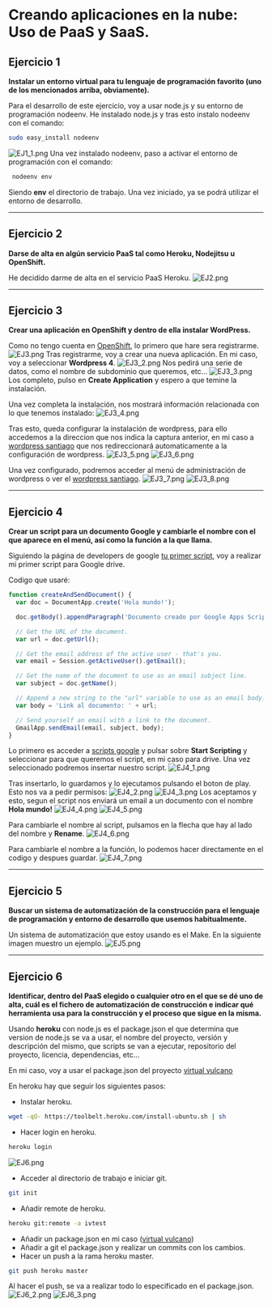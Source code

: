 Creando aplicaciones en la nube: Uso de PaaS y SaaS.
====================================================================

Ejercicio 1
-----------

**Instalar un entorno virtual para tu lenguaje de programación favorito (uno de los mencionados arriba, obviamente).**

Para el desarrollo de este ejercicio, voy a usar node.js y su entorno de programación nodeenv.
He instalado node.js y tras esto instalo nodeenv con el comando:
```bash
sudo easy_install nodeenv
```
![EJ1_1.png](./capturas/t2/EJ1_1.png)
Una vez instalado nodeenv, paso a activar el entorno de programación con el comando:
```bash
 nodeenv env
 ```
Siendo **env** el directorio de trabajo. Una vez iniciado, ya se podrá utilizar el entorno de desarrollo.


-----

Ejercicio 2
-----------

**Darse de alta en algún servicio PaaS tal como Heroku, Nodejitsu u OpenShift.**

He decidido darme de alta en el servicio PaaS Heroku.
![EJ2.png](./capturas/t2/EJ2.png)


-----

Ejercicio 3
-----------

**Crear una aplicación en OpenShift y dentro de ella instalar WordPress.**

Como no tengo cuenta en [OpenShift](https://www.openshift.com/), lo primero que hare sera registrarme.
![EJ3.png](./capturas/t2/EJ3.png)
Tras registrarme, voy a crear una nueva aplicación. En mi caso, voy a seleccionar **Wordpress 4**.
![EJ3_2.png](./capturas/t2/EJ3_2.png)
Nos pedirá una serie de datos, como el nombre de subdominio que queremos, etc...
![EJ3_3.png](./capturas/t2/EJ3_3.png)
Los completo, pulso en **Create Application** y espero a que temine la instalación.

Una vez completa la instalación, nos mostrará información relacionada con lo que tenemos instalado:
![EJ3_4.png](./capturas/t2/EJ3_4.png)

Tras esto, queda configurar la instalación de wordpress, para ello accedemos a la direccion que nos indica la captura anterior, en mi caso a [wordpress santiago](http://wordpress-santiagopuerta.rhcloud.com/) que nos redireccionará automaticamente a la configuración de wordpress.
![EJ3_5.png](./capturas/t2/EJ3_5.png)
![EJ3_6.png](./capturas/t2/EJ3_6.png)

Una vez configurado, podremos acceder al menú de administración de wordpress o ver el [wordpress santiago](https://wordpress-santiagopuerta.rhcloud.com/).
![EJ3_7.png](./capturas/t2/EJ3_7.png)
![EJ3_8.png](./capturas/t2/EJ3_8.png)


-----

Ejercicio 4
-----------

**Crear un script para un documento Google y cambiarle el nombre con el que aparece en el menú, así como la función a la que llama.**

Siguiendo la página de developers de google [tu primer script](https://developers.google.com/apps-script/overview#your_first_script), voy a realizar mi primer script para Google drive.

Codigo que usaré:
```javascript
function createAndSendDocument() {
  var doc = DocumentApp.create('Hola mundo!');

  doc.getBody().appendParagraph('Documento creado por Google Apps Script.');

  // Get the URL of the document.
  var url = doc.getUrl();

  // Get the email address of the active user - that's you.
  var email = Session.getActiveUser().getEmail();

  // Get the name of the document to use as an email subject line.
  var subject = doc.getName();

  // Append a new string to the "url" variable to use as an email body.
  var body = 'Link al documento: ' + url;

  // Send yourself an email with a link to the document.
  GmailApp.sendEmail(email, subject, body);
}
```

Lo primero es acceder a [scripts google](http://www.google.com/script/start/) y pulsar sobre **Start Scripting** y seleccionar para que queremos el script, en mi caso para drive. Una vez seleccionado podremos insertar nuestro script.
![EJ4_1.png](./capturas/t2/EJ4_1.png)

Tras insertarlo, lo guardamos y lo ejecutamos pulsando el boton de play. Esto nos va a pedir permisos:
![EJ4_2.png](./capturas/t2/EJ4_2.png)
![EJ4_3.png](./capturas/t2/EJ4_3.png)
Los aceptamos y esto, segun el script nos enviará un email a un documento con el nombre **Hola mundo!**
![EJ4_4.png](./capturas/t2/EJ4_4.png)
![EJ4_5.png](./capturas/t2/EJ4_5.png)

Para cambiarle el nombre al script, pulsamos en la flecha que hay al lado del nombre y **Rename**.
![EJ4_6.png](./capturas/t2/EJ4_6.png)

Para cambiarle el nombre a la función, lo podemos hacer directamente en el codigo y despues guardar.
![EJ4_7.png](./capturas/t2/EJ4_7.png)


-----

Ejercicio 5
-----------

**Buscar un sistema de automatización de la construcción para el lenguaje de programación y entorno de desarrollo que usemos habitualmente.**

Un sistema de automatización que estoy usando es el Make. En la siguiente imagen muestro un ejemplo.
![EJ5.png](./capturas/t2/EJ5.png)


-----

Ejercicio 6
-----------

**Identificar, dentro del PaaS elegido o cualquier otro en el que se dé uno de alta, cuál es el fichero de automatización de construcción e indicar qué herramienta usa para la construcción y el proceso que sigue en la misma.**

Usando **heroku** con node.js es el package.json el que determina que version de node.js se va a usar, el nombre del proyecto, versión y descripción del mismo, que scripts se van a ejecutar, repositorio del proyecto, licencia, dependencias, etc...

En mi caso, voy a usar el package.json del proyecto [virtual vulcano](https://github.com/ernestoalejo/virtual-vulcano/blob/master/web/package.json)

En heroku hay que seguir los siguientes pasos:
- Instalar heroku.
```bash
wget -qO- https://toolbelt.heroku.com/install-ubuntu.sh | sh
```
- Hacer login en heroku.
```bash
heroku login
```
![EJ6.png](./capturas/t2/EJ6.png)
- Acceder al directorio de trabajo e iniciar git.
```bash
git init
```
- Añadir remote de heroku.
```bash
heroku git:remote -a ivtest
```
- Añadir un package.json en mi caso ([virtual vulcano](https://github.com/ernestoalejo/virtual-vulcano/blob/master/web/package.json))
- Añadir a git el package.json y realizar un commits con los cambios.
- Hacer un push a la rama heroku master.
```bash
git push heroku master
```
Al hacer el push, se va a realizar todo lo especificado en el package.json.
![EJ6_2.png](./capturas/t2/EJ6_2.png)
![EJ6_3.png](./capturas/t2/EJ6_3.png)
